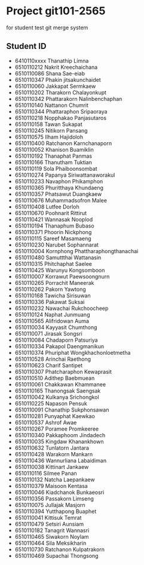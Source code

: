 # Project git101-2565

for student test git merge system

## Student ID
* 6410110xxxx Thanathip Limna
* 6510110212  Nakrit Kreechaichana
* 6510110086 Shana Sae-eiab
* 6510110347 Phakin jitsakunchaidet
* 6510110060 Jakkapat Sermkaew
* 6510110202 Tharakorn Chalayonkupt
* 6510110342 Phattarakorn Nalinbenchaphan
* 6510110140 Nattanon Chumrit
* 6510110344 Phattaraphon Sripaoraya
* 6510110218 Nopphakao Panjasutaros
* 6510110158 Tawan Sukapat
* 6510110245 Nitikorn Pansang
* 6510110575 Ilham Hajidoloh
* 6510110400 Ratchanon Karnchanaporn
* 6510110052 Khanison Buamiklin
* 6510110192 Thanaphat Panmas
* 6510110166 Thanutham Tuktian
* 6510110119 Sola Phaiboonsombat
* 6510110274 Papanya Siriwattanaworakul
* 6510110233 Navaphon Phikamphon
* 6510110365 Phuritthaya Khundaeng
* 6510110357 Phatsawut Duangkaew
* 6510110676 Muhammadsofron Malee
* 6510110408 Lutfee Dorloh
* 6510110670 Poohnarit Rittirut
* 6510110421 Wannasak Nooplod
* 6510110194 Thanaphum Bubaso
* 6510110371 Phoorin Nickphong
* 6510110115 Sareef Masamaeng
* 6510110230 Narubet Sophannarat
* 6510110004 Kornphong Phattharaphongthanachai
* 6510110480 Samuttthai Wattanasin
* 6510110315 Phitchaphat Saelee
* 6510110425 Warunyu Kongsomboon
* 6510110007 Korrawut Paewsoongnurn
* 6510110265 Porrachit Maneerak
* 6510110262 Pakorn Yawtong
* 6510110168 Tawicha Sirisuwan
* 6510110336 Pakawat Suksai
* 6510110232 Nawachai Rukchoocheep
* 6510110124 Naphat Junmuang
* 6510110565 Alifridowan Auma
* 6510110034 Kayyasit Chumthong
* 6510110071 Jirasak Songsri
* 6510110084 Chadaporn Patsuriya
* 6510110334 Pakapol Daengmanikun
* 6510110374 Phuriphat Wongkhachonloetmetha
* 6510110528 Arinchai Raethong
* 6510110623 Charif Santipet
* 6510110307 Phatcharaphon Kewaprasit
* 6510110510 Adithep Baebmuean
* 6510110061 Chakkawan Khammanee
* 6510110165 Thanongsak Saengsak
* 6510110042 Kulkanya Srichongkol
* 6510110225 Napason Pensuk
* 6510110091 Chanathip Sukphonsawan
* 6510110281 Punyaphat Kaewkao
* 6510110537 Ashrof Awae
* 6510110267 Poramee Promkeeree
* 6510110340 Pakkaphoom Jindadech
* 6510110035 Kingdaw Khanankhown 
* 6510110632 Tunlatorn Jantara
* 6510110428 Warakorn Mankarn
* 6510110436 Wannurliana Labaidiman
* 6510110038 Kittinart Jankaew
* 6510110116 Silmee Panan
* 6510110132 Natcha Laepankaew
* 6510110379 Maisoon Kentasa
* 6510110046 Kiadchanok Bunkaeosri
* 6510110356 Passakorn Limseng
* 6510110075 Jullajak Masjorn
* 6510110394 Yutthapong Buaphet
* 6510110041 Kittisuk Temrat
* 6510110479 Setsiri Aunsiam
* 6510110182 Tanagrit Wannasri 
* 6510110465 Siwakorn Noylam
* 6510110464 Sila Meksikharin
* 6510110730 Ratchanon Kulpatrakorn
* 6510110469 Supachai Thongsong